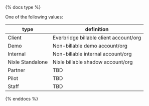 {% docs type %}
	
One of the following values: 

| type             | definition                             |
|------------------|----------------------------------------|
| Client           | Everbridge billable client account/org |
| Demo             | Non-billable demo account/org          |
| Internal         | Non-billable internal account/org      |
| Nixle Standalone | Nixle billable shadow account/org      |
| Partner          | TBD                                    |
| Pilot            | TBD                                    |
| Staff            | TBD                                    |

{% enddocs %}